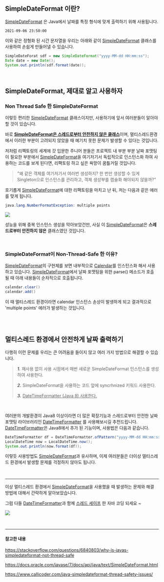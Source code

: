 ## SimpleDateFormat 이란?
[SimpleDateFormat](https://docs.oracle.com/javase/7/docs/api/java/text/SimpleDateFormat.html) 은 Java에서 날짜를 특정 형식에 맞게 출력하기 위해 사용됩니다.

```
2021-09-06 23:50:00 
```

이와 같은 정형화 된 시간 문자열을 우리는 아래와 같이 [SimpleDateFormat](https://docs.oracle.com/javase/7/docs/api/java/text/SimpleDateFormat.html) 클래스를 사용하여 손쉽게 만들어낼 수 있습니다.

```java
SimpleDateForat sdf = new SimpleDateFormat("yyyy-MM-dd HH:mm:ss");
Date date = new Date();
System.out.println(sdf.format(date));
```

<br/>

## SimpleDateFormat, 제대로 알고 사용하자
### Non Thread Safe 한 SimpleDateFormat
이렇듯 편리한 [SimpleDateFormat](https://docs.oracle.com/javase/7/docs/api/java/text/SimpleDateFormat.html) 클래스이지만, 사용하기에 앞서 여러분들이 알아야 할 것이 있습니다.

바로 <U>__[SimpleDateFormat](https://docs.oracle.com/javase/7/docs/api/java/text/SimpleDateFormat.html)은 스레드로부터 안전하지 않은 클래스__</U>이며, 멀티스레드환경에서 이러한 부분이 고려되지 않았을 때 예기치 못한 문제가 발생할 수 있다는 것입니다.

저처럼 리팩토링의 세계에 갓 입문한 주니어 분들은
프로젝트 내 부분 부분 날짜 포맷팅이 필요한 부분에서 [SimpleDateFormat](https://docs.oracle.com/javase/7/docs/api/java/text/SimpleDateFormat.html)을 여기저기서 독립적으로 인스턴스화 하여 사용하는 코드를 보게 된다면, 리팩토링 하고 싶은 욕망이 꿈틀거릴 것입니다.
>"왜 같은 객체를 여기저기서 여러번 생성하지? 한 번만 생성할 수 있게 Singleton으로 인스턴스를 관리하고, 객체 생성부를 캡슐화 해야되지 않을까?"

호기롭게 [SimpleDateFormat](https://docs.oracle.com/javase/7/docs/api/java/text/SimpleDateFormat.html)에 대한 리팩토링을 마치고 난 뒤, 저는 다음과 같은 에러를 맞게 됩니다.

```java
java.lang.NumberFormatException: multiple points
```

![](https://images.velog.io/images/eia51/post/60b5f805-db82-4ab1-9cd4-1804d5d30bff/a.jpg)

성능을 위해 중복 인스턴스 생성을 막아보았건만, 사실 이 [SimpleDateFormat](https://docs.oracle.com/javase/7/docs/api/java/text/SimpleDateFormat.html)은 __스레드로부터 안전하지 않은__ 클래스였던 것입니다.

<br/>

### SimpleDateFormat이 Non-Thread-Safe 한 이유?

[SimpleDateFormat](https://docs.oracle.com/javase/7/docs/api/java/text/SimpleDateFormat.html)의 구현체를 보면 내부적으로 [Calendar](https://docs.oracle.com/javase/7/docs/api/java/util/Calendar.html)를 인스턴스화 해서 사용하고 있습니다.
[SimpleDateFormat](https://docs.oracle.com/javase/7/docs/api/java/text/SimpleDateFormat.html)에서 날짜 포맷팅을 위한 parse() 메소드가 호출 될 때 아래 내용들이 순차적으로 호출됩니다.
```java
calendar.clear()
calendar.add() 
```

이 때 멀티스레드 환경이라면 calendar 인스턴스 손상이 발생하게 되고 결과적으로 'multiple points' 에러가 발생하는 것입니다.

<br/>
<br/>

## 멀티스레드 환경에서 안전하게 날짜 출력하기
다행히 이런 문제를 우리는 큰 어려움을 들이지 않고 여러 가지 방법으로 해결할 수 있습니다.

>***1.*** 재사용 없이 사용 시점에서 매번 새로운 SimpleDateFormat 인스턴스를 생성하여 사용한다.
>
>***2.*** SimpleDateFormat을 사용하는 코드 앞에 syncrhnized 키워드 사용한다.
>
>***3.*** <U>DateTimeFormatter (Java 8) 사용한다.</U>

<br/>

여러분의 개발환경이 Java8 이상이라면 더 많은 확장기능과 스레드로부터 안전한 날짜 포맷팅 라이브러리인 [DateTimeFormatter](https://docs.oracle.com/javase/8/docs/api/java/time/format/DateTimeFormatter.html) 를 사용해보시길 추천드립니다. [DateTimeFormatter](https://docs.oracle.com/javase/8/docs/api/java/time/format/DateTimeFormatter.html)은 Java8에서 추가 된 기능이며, 사용법은 다음과 같습니다.

```java
DateTimeFormatter df = DateTimeFormatter.ofPattern("yyyy-MM-dd HH:mm:ss")
LocalDateTime now = LocalDateTime.now();
System.out.println(now.format(df));
```

이렇듯 사용방법도 [SimpleDateFormat](https://docs.oracle.com/javase/7/docs/api/java/text/SimpleDateFormat.html)과 유사하며, 이제 여러분들은 더이상 멀티스레드 환경에서 발생할 문제를 걱정하지 않아도 됩니다.

<br/>

---

이상 멀티스레드 환경에서 [SimpleDateFormat](https://docs.oracle.com/javase/7/docs/api/java/text/SimpleDateFormat.html)을 사용했을 때 발생하는 문제와 해결 방법에 대해서 간략하게 알아보았습니다.

그럼 다들 [DateTimeFormatter](https://docs.oracle.com/javase/8/docs/api/java/time/format/DateTimeFormatter.html)과 함께 <U>스레드 세이프</U> 한 자바 코딩 되세요 ~

![](https://images.velog.io/images/eia51/post/1841efa3-cbb3-4bab-8443-325b11c036bb/c.gif)

<br/>

---

#### 참고한 내용
https://stackoverflow.com/questions/6840803/why-is-javas-simpledateformat-not-thread-safe

https://docs.oracle.com/javase/7/docs/api/java/text/SimpleDateFormat.html

https://www.callicoder.com/java-simpledateformat-thread-safety-issues/
